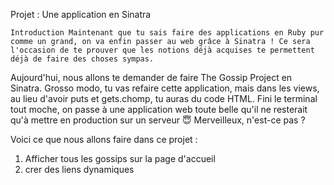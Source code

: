 Projet : Une application en Sinatra

    Introduction Maintenant que tu sais faire des applications en Ruby pur comme un grand, on va enfin passer au web grâce à Sinatra ! Ce sera l'occasion de te prouver que les notions déjà acquises te permettent déjà de faire des choses sympas.

Aujourd'hui, nous allons te demander de faire The Gossip Project en Sinatra. Grosso modo, tu vas refaire cette application, mais dans les views, au lieu d'avoir puts et gets.chomp, tu auras du code HTML. Fini le terminal tout moche, on passe à une application web toute belle qu'il ne resterait qu'à mettre en production sur un serveur 😇 Merveilleux, n'est-ce pas ?

Voici ce que nous allons faire dans ce projet : 
1. Afficher tous les gossips sur la page d'accueil 
2. crer des liens dynamiques 


